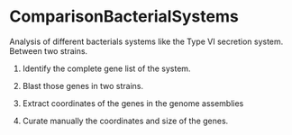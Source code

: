 # ComparisonBacterialSystems

Analysis of different bacterials systems like the Type VI secretion system. Between two strains. 


1. Identify the complete gene list of the system.

2. Blast those genes in two strains.


3. Extract coordinates of the genes in the genome assemblies


4. Curate manually the coordinates and size of the genes.

